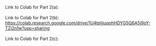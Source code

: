 Link to Colab for Part 2(a): 
<br><br>
Link to Colab for Part 2(b): https://colab.research.google.com/drive/1U4tpljjuqohHDYG5Q6A5j9oY-TZj2n1w?usp=sharing
<br><br>
Link to Colab for Part 2(c): 
